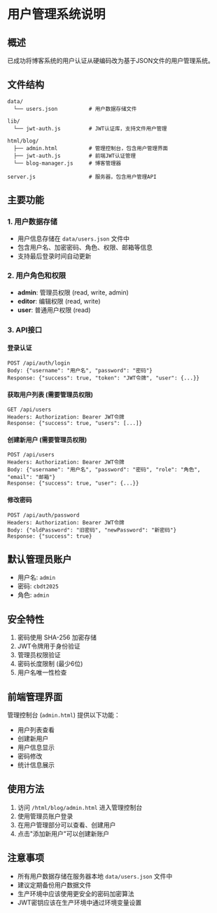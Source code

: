 # 用户管理系统说明

## 概述
已成功将博客系统的用户认证从硬编码改为基于JSON文件的用户管理系统。

## 文件结构
```
data/
  └── users.json          # 用户数据存储文件

lib/
  └── jwt-auth.js         # JWT认证库，支持文件用户管理

html/blog/
  ├── admin.html          # 管理控制台，包含用户管理界面
  ├── jwt-auth.js         # 前端JWT认证管理
  └── blog-manager.js     # 博客管理器

server.js                 # 服务器，包含用户管理API
```

## 主要功能

### 1. 用户数据存储
- 用户信息存储在 `data/users.json` 文件中
- 包含用户名、加密密码、角色、权限、邮箱等信息
- 支持最后登录时间自动更新

### 2. 用户角色和权限
- **admin**: 管理员权限 (read, write, admin)
- **editor**: 编辑权限 (read, write)  
- **user**: 普通用户权限 (read)

### 3. API接口

#### 登录认证
```
POST /api/auth/login
Body: {"username": "用户名", "password": "密码"}
Response: {"success": true, "token": "JWT令牌", "user": {...}}
```

#### 获取用户列表 (需要管理员权限)
```
GET /api/users
Headers: Authorization: Bearer JWT令牌
Response: {"success": true, "users": [...]}
```

#### 创建新用户 (需要管理员权限)
```
POST /api/users
Headers: Authorization: Bearer JWT令牌
Body: {"username": "用户名", "password": "密码", "role": "角色", "email": "邮箱"}
Response: {"success": true, "user": {...}}
```

#### 修改密码
```
POST /api/auth/password
Headers: Authorization: Bearer JWT令牌
Body: {"oldPassword": "旧密码", "newPassword": "新密码"}
Response: {"success": true}
```

## 默认管理员账户
- 用户名: `admin`
- 密码: `cbdt2025`
- 角色: `admin`

## 安全特性
1. 密码使用 SHA-256 加密存储
2. JWT令牌用于身份验证
3. 管理员权限验证
4. 密码长度限制 (最少6位)
5. 用户名唯一性检查

## 前端管理界面
管理控制台 (`admin.html`) 提供以下功能：
- 用户列表查看
- 创建新用户
- 用户信息显示
- 密码修改
- 统计信息展示

## 使用方法
1. 访问 `/html/blog/admin.html` 进入管理控制台
2. 使用管理员账户登录
3. 在用户管理部分可以查看、创建用户
4. 点击"添加新用户"可以创建新账户

## 注意事项
- 所有用户数据存储在服务器本地 `data/users.json` 文件中
- 建议定期备份用户数据文件
- 生产环境中应该使用更安全的密码加密算法
- JWT密钥应该在生产环境中通过环境变量设置
